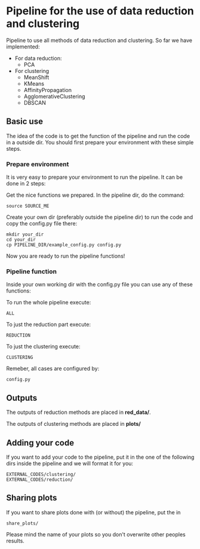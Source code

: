 # Pipeline for the use of data reduction and clustering
Pipeline to use all methods of data reduction and clustering.
So far we have implemented:

* For data reduction:
	* PCA
* For clustering
	* MeanShift
	* KMeans
	* AffinityPropagation
	* AgglomerativeClustering
	* DBSCAN

## Basic use
The idea of the code is to get the function of the pipeline and 
run the code in a outside dir. You should first prepare your environment with these simple steps.

### Prepare environment
It is very easy to prepare your environment to run the pipeline.
It can be done in 2 steps:

Get the nice functions we prepared. In the pipeline dir, do the command:

	source SOURCE_ME

Create your own dir (preferably outside the pipeline dir) to run the code and copy the config.py file there:

	mkdir your_dir
	cd your_dir
	cp PIPELINE_DIR/example_config.py config.py

Now you are ready to run the pipeline functions!

### Pipeline function
Inside your own working dir with the config.py file you can use any of these functions:

To run the whole pipeline execute:

	ALL

To just the reduction part execute:

	REDUCTION

To just the clustering execute:

	CLUSTERING

Remeber, all cases are configured by:

	config.py

## Outputs
The outputs of reduction methods are placed in **red_data/**.

The outputs of clustering methods are placed in **plots/**

## Adding your code
If you want to add your code to the pipeline, put it in the one of the following dirs inside the pipeline and we will format it for you:

	EXTERNAL_CODES/clustering/
	EXTERNAL_CODES/reduction/

## Sharing plots
If you want to share plots done with (or without) the pipeline,
put the in

	share_plots/

Please mind the name of your plots so you don't overwrite other peoples results.
